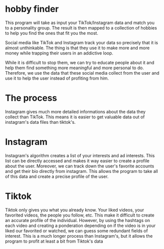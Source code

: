 # hobby finder

This program will take as input your TikTok/Instagram data and match you to a personality group. The result is then mapped to a collection of hobbies to help you find the ones that fit you the most. 

Social media like TikTok and Instagram track your data so precisely that it is almost unthinkable. The thing is that they use it to make more and more money while trapping their users in an addictive loop. 

While it is difficult to stop them, we can try to educate people about it and help them find something more meaningful and more personal to do. Therefore, we use the data that these social media collect from the user and use it to help the user instead of profiting from him.


# The process

Instagram gives much more detailed informations about the data they collect than TikTok. This means it is easier to get valuable data out of instagram's data files than tiktok's. 

# Instagram

Instagram's algorithm creates a list of your interests and ad interests. This list can be directly accessed and makes it way easier to create a profile about the user. Moreover, we can track down the user's favorite accounts and get their bio directly from instagram. This allows the program to take all of this data and create a precise profile of the user.

# Tiktok

Tiktok only gives you what you already know. Your liked videos, your favorited videos, the people you follow, etc. This make it difficult to create an accurate profile of the individual. However, by using the hashtags on each video and creating a ponderation depending on if the video is in your liked our favorited or watched, we can guess some redundant fields of interest. This is a much longer process than Instagram's, but it allows the program to profit at least a bit from Tiktok's data
